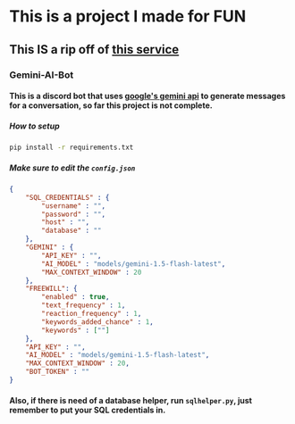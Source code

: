# This is a project I made for **FUN**

## This **IS** a rip off of [this service](https://discord.gg/shapes)

### Gemini-AI-Bot
#### This is a discord bot that uses [google's gemini api](https://ai.google.dev/) to generate messages for a conversation, so far this project is not complete.

##### How to setup
```bash
pip install -r requirements.txt
```
##### Make sure to edit the `config.json`
```json
{
    "SQL_CREDENTIALS" : {
        "username" : "",
        "password" : "",
        "host" : "",
        "database" : ""
    },
    "GEMINI" : {
        "API_KEY" : "",
        "AI_MODEL" : "models/gemini-1.5-flash-latest",
        "MAX_CONTEXT_WINDOW" : 20
    },
    "FREEWILL": {
        "enabled" : true,
        "text_frequency" : 1,
        "reaction_frequency" : 1,
        "keywords_added_chance" : 1,
        "keywords" : [""]
    },
    "API_KEY" : "",
    "AI_MODEL" : "models/gemini-1.5-flash-latest",
    "MAX_CONTEXT_WINDOW" : 20,
    "BOT_TOKEN" : ""
}
``` 
#### Also, if there is need of a database helper, run `sqlhelper.py`, just remember to put your SQL credentials in.
